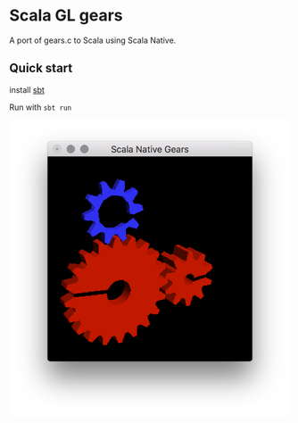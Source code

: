 # Scala GL gears

A port of gears.c to Scala using Scala Native.

## Quick start
install [sbt](https://www.scala-sbt.org/)

Run with `sbt run`



![sglgeargs.png](sglgears.png)
